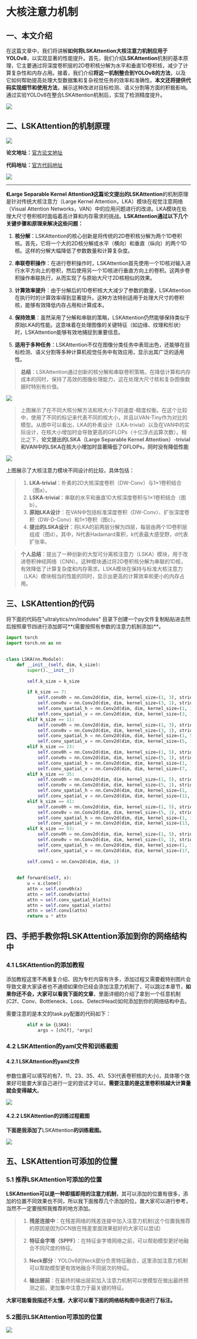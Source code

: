 # **大核注意力机制**

一、本文介绍 
-------

在这篇文章中，我们将讲解**如何将LSKAttention大核注意力机制应用于YOLOv8**，以实现显著的性能提升。首先，我们介绍**LSKAttention**机制的基本原理，它主要通过将深度卷积层的2D卷积核分解为水平和垂直1D卷积核，减少了计算复杂性和内存占用。接着，我们介绍**将这一机制整合到YOLOv8的方法**，以及它如何帮助提高处理大型数据集和复杂视觉任务的效率和准确性。**本文还将提供代码实现细节和使用方法**，展示这种改进对目标检测、语义分割等方面的积极影响。通过实验YOLOv8在整合LSKAttention机制后，实现了检测精度提升。

![](https://yangyang666.oss-cn-chengdu.aliyuncs.com/typoraImages/4b39eeb20ce74c5fabed0b9569690441.png)

二、LSKAttention的机制原理 
--------------------

![](https://yangyang666.oss-cn-chengdu.aliyuncs.com/typoraImages/c9a46a0bb241421ba8315e921fe5bfba.png)

**论文地址：**[官方论文地址](https://arxiv.org/pdf/2309.01439.pdf "官方论文地址")

**代码地址：**[官方代码地址](https://github.com/StevenLauHKHK/Large-Separable-Kernel-Attention "官方代码地址")

![](https://yangyang666.oss-cn-chengdu.aliyuncs.com/typoraImages/b5b4bb706d524863929cbd72ad7cbbb0.png)

* * *

**《Large Separable Kernel Attention》**这篇论文提出的**LSKAttention**的机制原理是针对传统大核注意力（Large Kernel Attention，LKA）模块在视觉注意网络（Visual Attention Networks，VAN）中的应用问题进行的改进。LKA模块在处理大尺寸卷积核时面临着高计算和内存需求的挑战。**LSKAttention通过以下几个关键步骤和原理来解决这些问题：**

1.  **核分解**：LSKAttention的核心创新是将传统的2D卷积核分解为两个1D卷积核。首先，它将一个大的2D核分解成水平（横向）和垂直（纵向）的两个1D核。这样的分解大幅降低了参数数量和计算复杂度。
    
2.  **串联卷积操作**：在进行卷积操作时，LSKAttention首先使用一个1D核对输入进行水平方向上的卷积，然后使用另一个1D核进行垂直方向上的卷积。这两步卷积操作串联执行，从而实现了与原始大尺寸2D核相似的效果。
    
3.  **计算效率提升**：由于分解后的1D卷积核大大减少了参数的数量，LSKAttention在执行时的计算效率得到显著提升。这种方法特别适用于处理大尺寸的卷积核，能够有效降低内存占用和计算成本。
    
4.  **保持效果**：虽然采用了分解和串联的策略，LSKAttention仍然能够保持类似于原始LKA的性能。这意味着在处理图像的关键特征（如边缘、纹理和形状）时，LSKAttention能够有效地捕捉到重要信息。
    
5.  **适用于多种任务**：LSKAttention不仅在图像分类任务中表现出色，还能够在目标检测、语义分割等多种计算机视觉任务中有效应用，显示出其广泛的适用性。
    

> **总结**：LSKAttention通过创新的核分解和串联卷积策略，在降低计算和内存成本的同时，保持了高效的图像处理能力，这在处理大尺寸核和复杂图像数据时特别有价值。

![](https://yangyang666.oss-cn-chengdu.aliyuncs.com/typoraImages/83df29a950b1454792cdb429089a126c.png)

> 上图展示了在不同大核分解方法和核大小下的速度-精度权衡。在这个比较中，使用了不同的标记来代表不同的核大小，并且以VAN-Tiny作为对比的模型。从图中可以看出，LKA的朴素设计（LKA-trivial）以及在VAN中的实际设计，在核大小增加时会导致更高的GFLOPs（十亿浮点运算次数）。相比之下，**论文提出的LSKA（Large Separable Kernel Attention）-trivial和VAN中的LSKA在核大小增加时显著降低了GFLOPs，同时没有降低性能** 

![](https://yangyang666.oss-cn-chengdu.aliyuncs.com/typoraImages/113cbde4e88d482f950d71a34c95cd69.png)

上图展示了大核注意力模块不同设计的比较，具体包括：

> 1.  **LKA-trivial**：朴素的2D大核深度卷积（DW-Conv）与1×1卷积结合（图a）。
> 2.  **LSKA-trivial**：串联的水平和垂直1D大核深度卷积与1×1卷积结合（图b）。
> 3.  **原始LKA设计**：在VAN中包括标准深度卷积（DW-Conv）、扩张深度卷积（DW-D-Conv）和1×1卷积（图c）。
> 4.  **提出的LSKA设计**：将LKA的前两层分解为四层，每层由两个1D卷积层组成（图d）。其中，N代表Hadamard乘积，k代表最大感受野，d代表扩张率​​。

> **个人总结**：提出了一种创新的大型可分离核注意力（LSKA）模块，用于改进卷积神经网络（CNN）。这种模块通过将2D卷积核分解为串联的1D核，有效降低了计算复杂度和内存需求。LSKA模块在保持与标准大核注意力（LKA）模块相当的性能的同时，显示出更高的计算效率和更小的内存占用。

三、LSKAttention的代码
-----------------

将下面的代码在"ultralytics/nn/modules" 目录下创建一个py文件复制粘贴进去然后按照章节四进行添加即可**(需要按照有参数的注意力机制添加)**。

```python
import torch
import torch.nn as nn
 
 
class LSKA(nn.Module):
    def __init__(self, dim, k_size):
        super().__init__()
 
        self.k_size = k_size
 
        if k_size == 7:
            self.conv0h = nn.Conv2d(dim, dim, kernel_size=(1, 3), stride=(1,1), padding=(0,(3-1)//2), groups=dim)
            self.conv0v = nn.Conv2d(dim, dim, kernel_size=(3, 1), stride=(1,1), padding=((3-1)//2,0), groups=dim)
            self.conv_spatial_h = nn.Conv2d(dim, dim, kernel_size=(1, 3), stride=(1,1), padding=(0,2), groups=dim, dilation=2)
            self.conv_spatial_v = nn.Conv2d(dim, dim, kernel_size=(3, 1), stride=(1,1), padding=(2,0), groups=dim, dilation=2)
        elif k_size == 11:
            self.conv0h = nn.Conv2d(dim, dim, kernel_size=(1, 3), stride=(1,1), padding=(0,(3-1)//2), groups=dim)
            self.conv0v = nn.Conv2d(dim, dim, kernel_size=(3, 1), stride=(1,1), padding=((3-1)//2,0), groups=dim)
            self.conv_spatial_h = nn.Conv2d(dim, dim, kernel_size=(1, 5), stride=(1,1), padding=(0,4), groups=dim, dilation=2)
            self.conv_spatial_v = nn.Conv2d(dim, dim, kernel_size=(5, 1), stride=(1,1), padding=(4,0), groups=dim, dilation=2)
        elif k_size == 23:
            self.conv0h = nn.Conv2d(dim, dim, kernel_size=(1, 5), stride=(1,1), padding=(0,(5-1)//2), groups=dim)
            self.conv0v = nn.Conv2d(dim, dim, kernel_size=(5, 1), stride=(1,1), padding=((5-1)//2,0), groups=dim)
            self.conv_spatial_h = nn.Conv2d(dim, dim, kernel_size=(1, 7), stride=(1,1), padding=(0,9), groups=dim, dilation=3)
            self.conv_spatial_v = nn.Conv2d(dim, dim, kernel_size=(7, 1), stride=(1,1), padding=(9,0), groups=dim, dilation=3)
        elif k_size == 35:
            self.conv0h = nn.Conv2d(dim, dim, kernel_size=(1, 5), stride=(1,1), padding=(0,(5-1)//2), groups=dim)
            self.conv0v = nn.Conv2d(dim, dim, kernel_size=(5, 1), stride=(1,1), padding=((5-1)//2,0), groups=dim)
            self.conv_spatial_h = nn.Conv2d(dim, dim, kernel_size=(1, 11), stride=(1,1), padding=(0,15), groups=dim, dilation=3)
            self.conv_spatial_v = nn.Conv2d(dim, dim, kernel_size=(11, 1), stride=(1,1), padding=(15,0), groups=dim, dilation=3)
        elif k_size == 41:
            self.conv0h = nn.Conv2d(dim, dim, kernel_size=(1, 5), stride=(1,1), padding=(0,(5-1)//2), groups=dim)
            self.conv0v = nn.Conv2d(dim, dim, kernel_size=(5, 1), stride=(1,1), padding=((5-1)//2,0), groups=dim)
            self.conv_spatial_h = nn.Conv2d(dim, dim, kernel_size=(1, 13), stride=(1,1), padding=(0,18), groups=dim, dilation=3)
            self.conv_spatial_v = nn.Conv2d(dim, dim, kernel_size=(13, 1), stride=(1,1), padding=(18,0), groups=dim, dilation=3)
        elif k_size == 53:
            self.conv0h = nn.Conv2d(dim, dim, kernel_size=(1, 5), stride=(1,1), padding=(0,(5-1)//2), groups=dim)
            self.conv0v = nn.Conv2d(dim, dim, kernel_size=(5, 1), stride=(1,1), padding=((5-1)//2,0), groups=dim)
            self.conv_spatial_h = nn.Conv2d(dim, dim, kernel_size=(1, 17), stride=(1,1), padding=(0,24), groups=dim, dilation=3)
            self.conv_spatial_v = nn.Conv2d(dim, dim, kernel_size=(17, 1), stride=(1,1), padding=(24,0), groups=dim, dilation=3)
 
        self.conv1 = nn.Conv2d(dim, dim, 1)
 
 
    def forward(self, x):
        u = x.clone()
        attn = self.conv0h(x)
        attn = self.conv0v(attn)
        attn = self.conv_spatial_h(attn)
        attn = self.conv_spatial_v(attn)
        attn = self.conv1(attn)
        return u * attn
```

四、手把手教你将LSKAttention添加到你的网络结构中
------------------------------

### 4.1 LSKAttention的添加教程

添加教程这里不再重复介绍、因为专栏内容有许多，添加过程又需要截特别图片会导致文章大家读者也不通顺如果你已经会添加注意力机制了，可以跳过本章节，**如果你还不会，大家可以看我下面的文章**，里面详细的介绍了拿到一个任意机制(C2f、Conv、Bottleneck、Loss、DetectHead)如何添加到你的网络结构中去。

需要注意的是本文的task.py配置的代码如下：

```python
        elif m in {LSKA}:
            args = [ch[f], *args]
```

### 4.2 LSKAttention的yaml文件和训练截图

#### 4.2.1 LSKAttention的yaml文件

参数位置可以填写的有7、11、23、35、41、53(代表卷积核的大小)，具体哪个效果好可能要大家自己进行一定的尝试才可以，**需要注意的是这里卷积核越大计算量就会变得越大**。

![](https://yangyang666.oss-cn-chengdu.aliyuncs.com/typoraImages/514c19c651104fbf9d187ca803aea5d4.png)



#### 4.2.2 LSKAttention的训练过程截图 

**下面是我添加了**LSKAttention**的训练截图。**

![](https://yangyang666.oss-cn-chengdu.aliyuncs.com/typoraImages/c9ec05024d134f42b8e7eb9d0f3ba225.png)



五、LSKAttention可添加的位置
--------------------

### 5.1 推荐LSKAttention可添加的位置 

**LSKAttention可以是一种即插即用的注意力机制**，其可以添加的位置有很多，添加的位置不同效果也不同，所以我下面推荐几个添加的位，置大家可以进行参考，当然不一定要按照我推荐的地方添加。

> 1.  **残差连接中**：在残差网络的残差连接中加入注意力机制(这个位置我推荐的原因是因为DCN放在残差里面效果挺好的大家可以尝试)
>     
> 2.  **特征金字塔（SPPF）**：在特征金字塔网络之前，可以帮助模型更好地融合不同尺度的特征。
>     
> 3.  **Neck部分**：YOLOv8的Neck部分负责特征融合，这里添加注意力机制可以帮助模型更有效地融合不同层次的特征。
>     
> 4.  **输出层前**：在最终的输出层前加入注意力机制可以使模型在做出最终预测之前，更加集中注意力于最关键的特征。
>     

**大家可能看我描述不太懂，大家可以看下面的网络结构图中我进行了标注。**

### **5.2图示**LSKAttention**可添加的位置** 

![](https://yangyang666.oss-cn-chengdu.aliyuncs.com/typoraImages/3efa1bc815b6491db9c4fba4b986936b.png)


